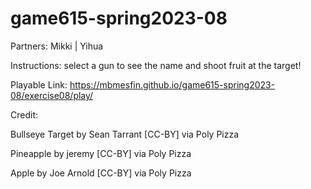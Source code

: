 # game615-spring2023-08

Partners: Mikki | Yihua


Instructions: select a gun to see the name and shoot fruit at the target! 


Playable Link: https://mbmesfin.github.io/game615-spring2023-08/exercise08/play/

Credit: 

Bullseye Target by Sean Tarrant [CC-BY] via Poly Pizza

Pineapple by jeremy [CC-BY] via Poly Pizza

Apple by Joe Arnold [CC-BY] via Poly Pizza

